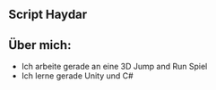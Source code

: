 ## Script Haydar

## Über mich:
- Ich arbeite gerade an eine 3D Jump and Run Spiel
- Ich lerne gerade Unity und C#
